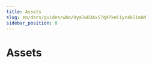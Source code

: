 ```yaml
---
title: Assets
slug: en/docs/guides/wbo/Oya7wD3Axi7qXPkeCiyc4kSinHd
sidebar_position: 0
---
```



# Assets

